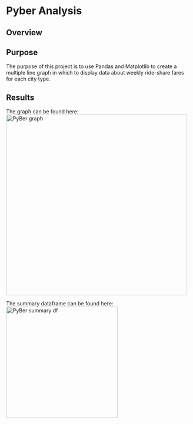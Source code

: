 # Pyber Analysis

## Overview

## Purpose

The purpose of this project is to use Pandas and Matplotlib to create a multiple line graph in which to display data about weekly ride-share fares for each city type.

## Results


The graph can be found here:
<img width="492" alt="PyBer graph" src="https://user-images.githubusercontent.com/107224097/180577162-41ec162a-d870-43b8-b54b-639c25b580bb.PNG">

The summary dataframe can be found here:
<img width="303" alt="PyBer summary df" src="https://user-images.githubusercontent.com/107224097/180577198-ed517ccd-a332-42f0-91b6-f346bda9e4a6.PNG">
